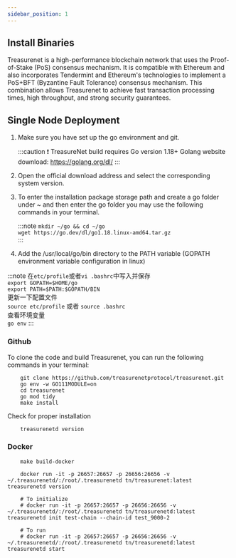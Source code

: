 ```yaml
---
sidebar_position: 1
---
```


## Install Binaries

Treasurenet is a high-performance blockchain network that uses the Proof-of-Stake (PoS) consensus mechanism. It is compatible with Ethereum and also incorporates Tendermint and Ethereum's technologies to implement a PoS+BFT (Byzantine Fault Tolerance) consensus mechanism. This combination allows Treasurenet to achieve fast transaction processing times, high throughput, and strong security guarantees.

## Single Node Deployment

1. Make sure you have set up the go environment and git.

   :::caution
   ❗️ TreasureNet build requires Go version 1.18+ Golang website download: https://golang.org/dl/
   :::

2. Open the official download address and select the corresponding system version.

3. To enter the installation package storage path and create a go folder under ~ and then enter the go folder you may use the following commands in your terminal.

   :::note
   `mkdir ~/go && cd ~/go` <br />
   `wget https://go.dev/dl/go1.18.linux-amd64.tar.gz`  
   :::

4. Add the /usr/local/go/bin directory to the PATH variable (GOPATH environment variable configuration in linux)

:::note
在`etc/profile`或者`vi .bashrc`中写入并保存 <br />
`export GOPATH=$HOME/go` <br />
`export PATH=$PATH:$GOPATH/BIN` <br />
更新一下配置文件 <br />
`source etc/profile` 或者 `source .bashrc` <br />
查看环境变量 <br />
`go env`
:::

### Github

To clone the code and build Treasurenet, you can run the following commands in your terminal:

```shell
    git clone https://github.com/treasurenetprotocol/treasurenet.git
    go env -w GO111MODULE=on
    cd treasurenet
    go mod tidy
    make install
```

Check for proper installation

```shell
    treasurenetd version
```

### Docker

```shell
    make build-docker
```

```shell
    docker run -it -p 26657:26657 -p 26656:26656 -v ~/.treasurenetd/:/root/.treasurenetd tn/treasurenet:latest treasurenetd version

    # To initialize
    # docker run -it -p 26657:26657 -p 26656:26656 -v ~/.treasurenetd/:/root/.treasurenetd tn/treasurenetd:latest treasurenetd init test-chain --chain-id test_9000-2

    # To run
    # docker run -it -p 26657:26657 -p 26656:26656 -v ~/.treasurenetd/:/root/.treasurenetd tn/treasurenetd:latest treasurenetd start

```
